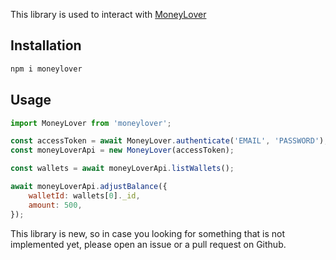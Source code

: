This library is used to interact with [MoneyLover](https://moneylover.me/)

## Installation

```bash
npm i moneylover
```

## Usage

```js
import MoneyLover from 'moneylover';

const accessToken = await MoneyLover.authenticate('EMAIL', 'PASSWORD');
const moneyLoverApi = new MoneyLover(accessToken);

const wallets = await moneyLoverApi.listWallets();

await moneyLoverApi.adjustBalance({
	walletId: wallets[0]._id,
	amount: 500,
});
```

This library is new, so in case you looking for something that is not implemented yet, please open an issue or a pull request on Github.
